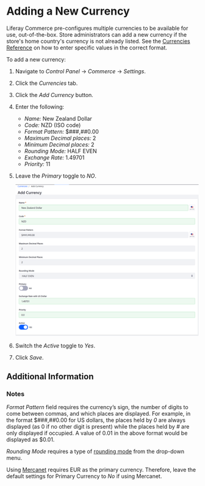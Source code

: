 # Adding a New Currency

Liferay Commerce pre-configures multiple currencies to be available for use, out-of-the-box. Store administrators can add a new currency if the store's home country's currency is not already listed. See the [Currencies Reference](./currencies-reference.md) on how to enter specific values in the correct format.

To add a new currency:

1. Navigate to _Control Panel_ → _Commerce_ → _Settings_.
1. Click the _Currencies_ tab.
1. Click the _Add Currency_ button.
1. Enter the following:
    * *Name:* New Zealand Dollar
    * *Code:* NZD (ISO code)
    * *Format Pattern:* $###,##0.00
    * *Maximum Decimal places:* 2
    * *Minimum Decimal places:* 2
    * *Rounding Mode:* HALF EVEN
    * *Exchange Rate:* 1.49701
    * *Priority:* 11
1. Leave the _Primary_ toggle to _NO_.

    ![Adding a currency](./adding-a-new-currency/images/01.png)

1. Switch the _Active_ toggle to _Yes_.
1. Click _Save_.

## Additional Information

### Notes

_Format Pattern_ field requires the currency’s sign, the number of digits to come between commas, and which places are displayed. For example, in the format $###,##0.00 for US dollars, the places held by _0_ are always displayed (as 0 if no other digit is present) while the places held by _#_ are only displayed if occupied. A value of 0.01 in the above format would be displayed as $0.01.

_Rounding Mode_ requires a type of [rounding mode](https://en.wikipedia.org/wiki/Rounding#Directed_rounding_to_an_integer) from the drop-down menu.

Using [Mercanet](../orders-and-fulfillment/mercanet.md) requires EUR as the primary currency. Therefore, leave the default settings for Primary Currency to _No_ if using Mercanet.
